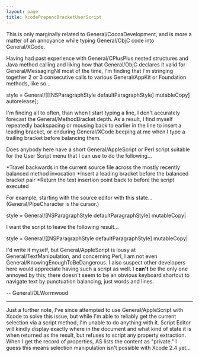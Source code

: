 ```yaml
---
layout: page
title: XcodePrependBracketUserScript
---
```




This is only marginally related to General/CocoaDevelopment, and is more a matter of an annoyance while typing General/ObjC code into General/XCode.

Having had past experience with General/CPlusPlus nested structures and Java method calling and liking how that General/ObjC declares it valid for General/MessagingNil most of the time, I'm finding that I'm stringing together 2 or 3 consecutive calls to various General/AppKit or Foundation methods, like so...

    
style = General/[[[NSParagraphStyle defaultParagraphStyle] mutableCopy] autorelease];


I'm finding all to often, than when I start typing a line, I don't accurately forecast the General/MethodBracket depth. As a result, I find myself repeatedly backspacing or mousing back to earlier in the line to insert a leading bracket, or enduring General/XCode beeping at me when I type a trailing bracket before balancing them.

Does anybody here have a short General/AppleScript or Perl script suitable for the User Script menu that I can use to do the following...


*Travel backwards in the current source file across the mostly recently balanced method invocation
*Insert a leading bracket before the balanced bracket pair
*Return the text insertion point back to before the script executed


For example, starting with the source editor with this state... (General/PipeCharacter is the cursor.)

    
style = General/[NSParagraphStyle defaultParagraphStyle] mutableCopy|


I want the script to leave the following result...

    
style = General/[[NSParagraphStyle defaultParagraphStyle] mutableCopy|


I'd write it myself, but General/AppleScript is lousy at General/TextManipulation, and concerning Perl, I am not even General/KnowingEnoughToBeDangerous. I also suspect other developers here would appreciate having such a script as well. I **can't** be the only one annoyed by this; there doesn't seem to be an obvious keyboard shortcut to navigate text by punctuation balancing, just words and lines.

-- General/DLWormwood

----

Just a further note, I've since attempted to use General/AppleScript with Xcode to solve this issue, but while I'm able to reliably get the current selection via a script method, I'm unable to do anything with it. Script Editor will kindly display exactly where in the document and what kind of state it is when returned as the result, but refuses to script any property extraction. When I get the record of properties, AS lists the content as "private." I guess this means selection manipulation isn't possible with Xcode 2.4 yet...
